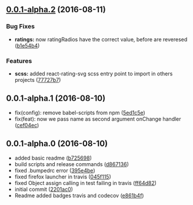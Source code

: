 <a name="0.0.1-alpha.2"></a>
## [0.0.1-alpha.2](https://github.com/samuelsantia/react-rating-svg/compare/0.0.1-alpha.1...v0.0.1-alpha.2) (2016-08-11)


### Bug Fixes

* **ratings:** now ratingRadios have the correct value, before are reveresed ([b1e54b4](https://github.com/samuelsantia/react-rating-svg/commit/b1e54b4))


### Features

* **scss:** added react-rating-svg scss entry point to import in others projects ([77727b7](https://github.com/samuelsantia/react-rating-svg/commit/77727b7))



<a name="0.0.1-alpha.1"></a>
## 0.0.1-alpha.1 (2016-08-10)

* fix(config): remove babel-scripts from npm ([5ed1c5e](https://github.com/samuelsantia/react-rating-svg/commit/5ed1c5e))
* fix(feat): now we pass name as second argument onChange handler ([cef04ec](https://github.com/samuelsantia/react-rating-svg/commit/cef04ec))



<a name="0.0.1-alpha.0"></a>
## 0.0.1-alpha.0 (2016-08-10)

* added basic readme ([b725698](https://github.com/samuelsantia/react-rating-svg/commit/b725698))
* build scripts and release commands ([d867136](https://github.com/samuelsantia/react-rating-svg/commit/d867136))
* fixed .bumpedrc error ([395e4be](https://github.com/samuelsantia/react-rating-svg/commit/395e4be))
* fixed firefox launcher in travis ([045f115](https://github.com/samuelsantia/react-rating-svg/commit/045f115))
* fixed Object assign calling in test failing in travis ([ff64d82](https://github.com/samuelsantia/react-rating-svg/commit/ff64d82))
* initial commit ([2201ac0](https://github.com/samuelsantia/react-rating-svg/commit/2201ac0))
* Readme added badges travis and codecov ([e861b4f](https://github.com/samuelsantia/react-rating-svg/commit/e861b4f))



